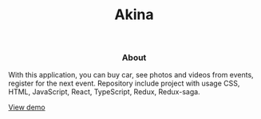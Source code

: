 <h1 align="center">Akina</h1>
<br/>

<h3 align="center">About</h3> 
  
With this application, you can buy car, see photos and videos from events, register for the next event.
Repository include project with usage CSS, HTML, JavaScript, React, TypeScript, Redux, Redux-saga. 

[View demo](https://hormard.github.io/Akina/)
